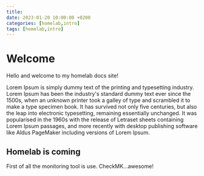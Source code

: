 ```yaml
---
title:
date: 2023-01-20 10:00:00 +0200
categories: [homelab,intro]
tags: [homelab,intro]
---
```



# Welcome

Hello and welcome to my homelab docs site!

Lorem Ipsum is simply dummy text of the printing and typesetting industry. Lorem Ipsum has been the industry's standard dummy text ever since the 1500s, when an unknown printer took a galley of type and scrambled it to make a type specimen book. It has survived not only five centuries, but also the leap into electronic typesetting, remaining essentially unchanged. It was popularised in the 1960s with the release of Letraset sheets containing Lorem Ipsum passages, and more recently with desktop publishing software like Aldus PageMaker including versions of Lorem Ipsum.

## Homelab is coming

First of all the monitoring tool is use. CheckMK...awesome!
